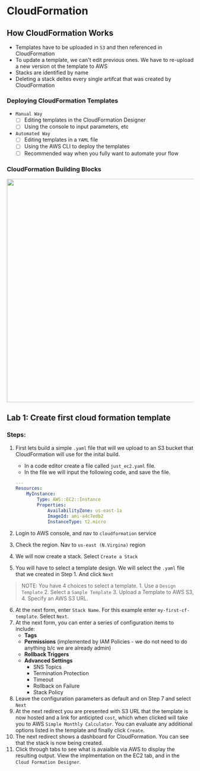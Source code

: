 # CloudFormation 

## How CloudFormation Works 
- Templates have to be uploaded in `S3` and then referenced in CloudFormation
- To update a template, we can't edit previous ones. We have to re-upload a new version ot the template to AWS
- Stacks are identified by name
- Deleting a stack deltes every single artifcat that was created by CloudFormation

### Deploying CloudFormation Templates
- `Manual Way`
    - [ ] Editing templates in the CloudFormation Designer
    - [ ] Using the console to input parameters, etc

- `Automated Way` 
    - [ ] Editing templates in a `YAML` file
    - [ ] Using the AWS CLI to deploy the templates
    - [ ] Recommended way when you fully want to automate your flow

### CloudFormation Building Blocks

<p align="center">
<img src="https://user-images.githubusercontent.com/8760590/108784161-faff2200-752b-11eb-938a-dc239f5c8ced.png" width=600 height=auto>
</p>

## Lab 1: Create first cloud formation template
### Steps: 
1. First lets build a simple `.yaml` file that will we upload to an S3 bucket that CloudFormation will use for the inital build. 
    + In a code editor create a file called `just_ec2.yaml` file.
    + In the file we will input the following code, and save the file.

    ```yaml
    ---
    Resources: 
        MyInstance: 
            Type: AWS::EC2::Instance
            Properties: 
                AvailabilityZone: us-east-1a
                ImageId: ami-a4c7edb2
                InstanceType: t2.micro
    ```

2. Login to AWS console, and nav to `cloudformation` service
3. Check the region. Nav to `us-east (N.Virgina)` region
4. We will now create a stack. Select `Create a Stack`
5. You will have to select a template design. We will select the `.yaml` file that we created in Step 1. And click `Next`

> NOTE: You have 4 choices to select a template. 1. Use a `Design Template` 2. Select a `Sample Template` 3. Upload a Template to AWS S3, 4. Specify an AWS S3 URL. 

6. At the next form, enter `Stack Name`. For this example enter `my-first-cf-template`. Select `Next`. 
7. At the next form, you can enter a series of configuration items to include: 
    + __Tags__
    + __Permissions__ (implemented by IAM Policies - we do not need to do anything b/c we are already admin)
    + __Rollback Triggers__
    + __Advanced Settings__
        + SNS Topics
        + Termination Protection
        + Timeout
        + Rollback on Failure
        + Stack Policy
8. Leave the configuration parameters as default and on Step 7 and select `Next`
9. At the next redirect you are presented with S3 URL that the template is now hosted and a link for anticipted `cost`, which when clicked will take you to AWS `Simple Monthly Calculator`. You can evaluate any additional options listed in the template and finally click `Create`.
10. The next redirect shows a dashboard for CloudFormation. You can see that the stack is now being created.
11. Click through tabs to see what is avaialble via AWS to display the resulting output. View the implmentation on the EC2 tab, and in the `Cloud Formation Designer`. 